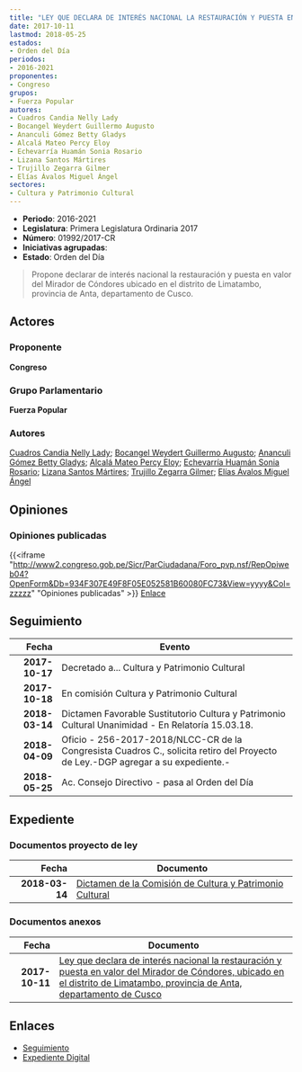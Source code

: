 ```yaml
---
title: "LEY QUE DECLARA DE INTERÉS NACIONAL LA RESTAURACIÓN Y PUESTA EN VALOR DEL MIRADOR DE CÓNDORES UBICADO EN EL DISTRITO DE LIMATAMBIO, PROVINCIA DE ANTA, DEPARTAMENTO DE CUSCO"
date: 2017-10-11
lastmod: 2018-05-25
estados:
- Orden del Día
periodos:
- 2016-2021
proponentes:
- Congreso
grupos:
- Fuerza Popular
autores:
- Cuadros Candia Nelly Lady
- Bocangel Weydert Guillermo Augusto
- Ananculi Gómez Betty Gladys
- Alcalá Mateo Percy Eloy
- Echevarría Huamán Sonia Rosario
- Lizana Santos Mártires
- Trujillo Zegarra Gilmer
- Elías Ávalos Miguel Ángel
sectores:
- Cultura y Patrimonio Cultural
---
```

- **Periodo**: 2016-2021
- **Legislatura**: Primera Legislatura Ordinaria 2017
- **Número**: 01992/2017-CR
- **Iniciativas agrupadas**: 
- **Estado**: Orden del Día

> Propone declarar de interés nacional la restauración y puesta en valor del Mirador de Cóndores ubicado en el distrito de Limatambo, provincia de Anta, departamento de Cusco.


## Actores

### Proponente

**Congreso**

### Grupo Parlamentario

**Fuerza Popular**

### Autores

[Cuadros Candia Nelly Lady](mailto:mailto:ncuadros@congreso.gob.pe); [Bocangel Weydert Guillermo Augusto](mailto:mailto:gbocangel@congreso.gob.pe); [Ananculi Gómez Betty Gladys](mailto:mailto:bananculi@congreso.gob.pe); [Alcalá Mateo Percy Eloy](mailto:mailto:palcala@congreso.gob.pe); [Echevarría Huamán Sonia Rosario](mailto:mailto:sechevarria@congreso.gob.pe); [Lizana Santos Mártires](mailto:mailto:mlizana@congreso.gob.pe); [Trujillo Zegarra Gilmer](mailto:mailto:gtrujilloz@congreso.gob.pe); [Elías Ávalos Miguel Ángel](mailto:mailto:melias@congreso.gob.pe)

## Opiniones

### Opiniones publicadas

{{<iframe "http://www2.congreso.gob.pe/Sicr/ParCiudadana/Foro_pvp.nsf/RepOpiweb04?OpenForm&Db=934F307E49F8F05E052581B60080FC73&View=yyyy&Col=zzzzz" "Opiniones publicadas" >}}
[Enlace](http://www2.congreso.gob.pe/Sicr/ParCiudadana/Foro_pvp.nsf/RepOpiweb04?OpenForm&Db=934F307E49F8F05E052581B60080FC73&View=yyyy&Col=zzzzz)


## Seguimiento

| Fecha | Evento |
|------:|--------|
| **2017-10-17** | Decretado a... Cultura y Patrimonio Cultural |
| **2017-10-18** | En comisión Cultura y Patrimonio Cultural |
| **2018-03-14** | Dictamen Favorable Sustitutorio Cultura y Patrimonio Cultural Unanimidad - En Relatoría 15.03.18. |
| **2018-04-09** | Oficio - 256-2017-2018/NLCC-CR de la Congresista Cuadros C., solicita retiro del Proyecto de Ley.-DGP agregar a su expediente.- |
| **2018-05-25** | Ac. Consejo Directivo - pasa al Orden del Día |

## Expediente

### Documentos proyecto de ley

| Fecha | Documento |
|------:|-----------|
| **2018-03-14** | [Dictamen de la Comisión de Cultura y Patrimonio Cultural](http://www.leyes.congreso.gob.pe/Documentos/2016_2021/Dictamenes/Proyectos_de_Ley/01992DC05MAY20180314.PDF) |

### Documentos anexos

| Fecha | Documento |
|------:|-----------|
| **2017-10-11** | [Ley que declara de interés nacional la restauración y puesta en valor del Mirador de Cóndores, ubicado en el distrito de Limatambo, provincia de Anta, departamento de Cusco](http://www.leyes.congreso.gob.pe/Documentos/2016_2021/Proyectos_de_Ley_y_de_Resoluciones_Legislativas/PL0199220171011.PDF) |

## Enlaces

- [Seguimiento](http://www2.congreso.gob.pe/Sicr/TraDocEstProc/CLProLey2016.nsf/f7fff46988ca05b1052578e100829cc7/5c32d4f895790086052581b60077d483?OpenDocument)
- [Expediente Digital](http://www2.congreso.gob.pe/Sicr/TraDocEstProc/CLProLey2016.nsf/f7fff46988ca05b1052578e100829cc7/5c32d4f895790086052581b60077d483?OpenDocument&Click=05257FB7005EB655.eb71d0cf91d8294e05256cdf006b5706/$Body/0.1C6C)

